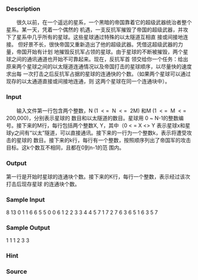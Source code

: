 
### Description
　　很久以前，在一个遥远的星系，一个黑暗的帝国靠着它的超级武器统治者整个星系。某一天，凭着一个偶然的
机遇，一支反抗军摧毁了帝国的超级武器，并攻下了星系中几乎所有的星球。这些星球通过特殊的以太隧道互相直
接或间接地连接。 但好景不长，很快帝国又重新造出了他的超级武器。凭借这超级武器的力量，帝国开始有计划
地摧毁反抗军占领的星球。由于星球的不断被摧毁，两个星球之间的通讯通道也开始不可靠起来。现在，反抗军首
领交给你一个任务：给出原来两个星球之间的以太隧道连通情况以及帝国打击的星球顺序，以尽量快的速度求出每
一次打击之后反抗军占据的星球的连通快的个数。（如果两个星球可以通过现存的以太通道直接或间接地连通，则
这两个星球在同一个连通块中）。
### Input
　　输入文件第一行包含两个整数，N (1  < =  N  < =  2M) 和M (1  < =  M  < =  200,000)，分别表示星球的
数目和以太隧道的数目。星球用 0 ~ N-1的整数编号。接下来的M行，每行包括两个整数X, Y，其中（0 < = X <> 
Y 表示星球x和星球y之间有“以太”隧道，可以直接通讯。接下来的一行为一个整数k，表示将遭受攻击的星球的
数目。接下来的k行，每行有一个整数，按照顺序列出了帝国军的攻击目标。这k个数互不相同，且都在0到n-1的范
围内。
### Output
第一行是开始时星球的连通块个数。接下来的K行，每行一个整数，表示经过该次打击后现存星球
的连通块个数。
### Sample Input
8 13
0 1
1 6
6 5
5 0
0 6
1 2
2 3
3 4
4 5
7 1
7 2
7 6
3 6
5
1
6
3
5
7
### Sample Output
1
1
1
2
3
3
### Hint

### Source
